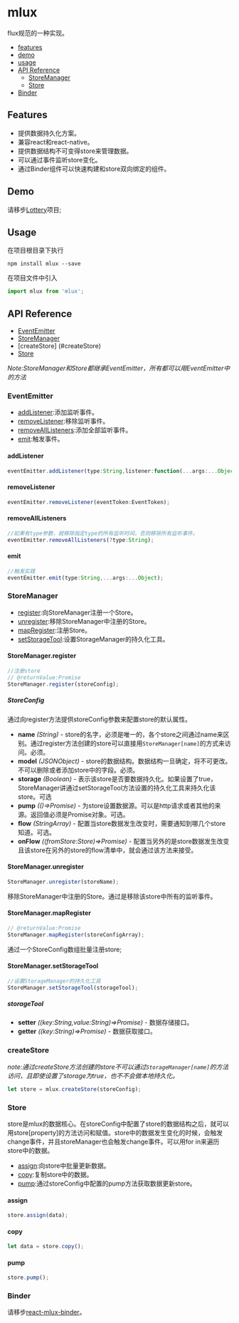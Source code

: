 # mlux
flux规范的一种实现。

* [features](#features)
* [demo](#demo)
* [usage](#usage)
* [API Reference](#api-reference)
    * [StoreManager](#storemanager)
    * [Store](#storemanager)
* [Binder](#binder)

## Features

* 提供数据持久化方案。
* 兼容react和react-native。
* 提供数据结构不可变得store来管理数据。
* 可以通过事件监听store变化。
* 通过Binder组件可以快速构建和store双向绑定的组件。

## Demo 

请移步[Lottery](https://github.com/pallyoung/lottery)项目;

## Usage

 在项目根目录下执行 
 ```
 npm install mlux --save
 ```      
 在项目文件中引入 
 ```javascript
 import mlux from 'mlux';
 ```

## API Reference

  * [EventEmitter](#eventemitter)
  * [StoreManager](#storemanager)
  * [createStore] (#createStore)
  * [Store](#storemanager)

*Note:StoreManager和Store都继承EventEmitter，所有都可以用EventEmitter中的方法*

### EventEmitter

  * [addListener](#addlistener):添加监听事件。
  * [removeListener](#removelistener):移除监听事件。
  * [removeAllListeners](#removealllisteners):添加全部监听事件。
  * [emit](#emit):触发事件。

#### addListener

```javascript
eventEmitter.addListener(type:String,listener:function(...args:...Object)): EventToken;
```

#### removeListener

```javascript
eventEmitter.removeListener(eventToken:EventToken);
```

#### removeAllListeners

```javascript
//如果有type参数，就移除指定type的所有监听时间，否则移除所有监听事件。
eventEmitter.removeAllListeners(?type:String);
```

#### emit

```javascript
//触发实践
eventEmitter.emit(type:String,...args:...Object);
```

### StoreManager
  
  * [register](#storemanagerregister):向StoreManager注册一个Store。
  * [unregister](#storemanagerunregister):移除StoreManager中注册的Store。
  * [mapRegister](#storemanagermapregister):注册Store。
  * [setStorageTool](#storemanagersetstoragetool):设置StorageManager的持久化工具。

#### StoreManager.register
```javascript
//注册store
// @returnValue:Promise
StoreManager.register(storeConfig);
```
##### StoreConfig

通过向register方法提供storeConfig参数来配置store的默认属性。

* __name__ *(String)* - store的名字，必须是唯一的，各个store之间通过name来区别。通过register方法创建的store可以直接用`StoreManager[name]`的方式来访问。必须。
* __model__ *(JSONObject)* - store的数据结构。数据结构一旦确定，将不可更改。不可以删除或者添加store中的字段。必须。
* __storage__ *(Boolean)* - 表示该store是否要数据持久化。如果设置了true，StoreManager讲通过setStorageTool方法设置的持久化工具来持久化该store。可选
* __pump__ *(()=>Promise)* - 为store设置数据源。可以是http请求或者其他的来源。返回值必须是Promise对象。可选。
* __flow__ *(StringArray)* - 配置当store数据发生改变时，需要通知到哪几个store知道。可选。
* __onFlow__ *((fromStore:Store)=>Promise)* - 配置当另外的是store数据发生改变且该store在另外的store的flow清单中，就会通过该方法来接受。

#### StoreManager.unregister

```javascript
StoreManager.unregister(storeName);
```
移除StoreManager中注册的Store。通过是移除该store中所有的监听事件。

#### StoreManager.mapRegister

```javascript
// @returnValue:Promise
StoreManager.mapRegister(storeConfigArray);
```
通过一个StoreConfig数组批量注册store;

#### StoreManager.setStorageTool

```javascript
//设置StorageManager的持久化工具
StoreManager.setStorageTool(storageTool);
```

##### storageTool

* __setter__ *((key:String,value:String)=>Promise)* - 数据存储接口。
* __getter__ *((key:String)=>Promise)* - 数据获取接口。

### createStore

*note:通过createStore方法创建的store不可以通过`StorageManager[name]`的方法访问，且即使设置了storage为true，也不不会做本地持久化。*

```javascript
let store = mlux.createStore(storeConfig);
```

### Store

store是mlux的数据核心。在storeConfig中配置了store的数据结构之后，就可以用store[property]的方法访问和赋值。store中的数据发生变化的时候，会触发change事件，并且storeManager也会触发change事件。可以用for in来遍历store中的数据。

* [assign](#assign):向store中批量更新数据。
* [copy](#copy):复制store中的数据。
* [pump](#pump):通过storeConfig中配置的pump方法获取数据更新store。

#### assign

```javascript
store.assign(data);
```

#### copy

```javascript
let data = store.copy();
```
#### pump

```javascript
store.pump();
```
### Binder
请移步[react-mlux-binder](https://github.com/pallyoung/react-mlux-binder)。



 
 
 




